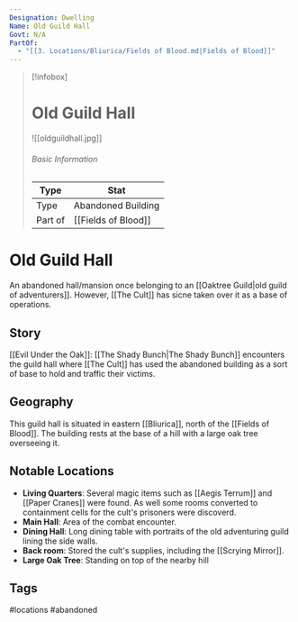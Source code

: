 ```yaml
---
Designation: Dwelling
Name: Old Guild Hall
Govt: N/A
PartOf:
  - "[[3. Locations/Bliurica/Fields of Blood.md|Fields of Blood]]"
---
```

> [!infobox]
> # Old Guild Hall
> ![[oldguildhall.jpg]]
> ###### Basic Information
> | Type | Stat |
> | ---- | ---- |
> | Type| Abandoned Building |
> | Part of | [[Fields of Blood]] |

# Old Guild Hall
An abandoned hall/mansion once belonging to an [[Oaktree Guild|old guild of adventurers]]. However, [[The Cult]] has sicne taken over it as a base of operations.

## Story
[[Evil Under the Oak]]: [[The Shady Bunch|The Shady Bunch]] encounters the guild hall where [[The Cult]] has used the abandoned building as a sort of base to hold and traffic their victims. 
## Geography
This guild hall is situated in eastern [[Bliurica]], north of the [[Fields of Blood]]. The building rests at the base of a hill with a large oak tree overseeing it.

##  Notable Locations
- **Living Quarters**: Several magic items such as [[Aegis Terrum]] and [[Paper Cranes]] were found. As well some rooms converted to containment cells  for the cult's prisoners were discoverd.
- **Main Hall**: Area of the combat encounter.
- **Dining Hall**: Long dining table with portraits of the old adventuring guild lining the side walls.
- **Back room**: Stored the cult's supplies, including the [[Scrying Mirror]].
- **Large Oak Tree**: Standing on top of the nearby hill



## Tags
#locations #abandoned